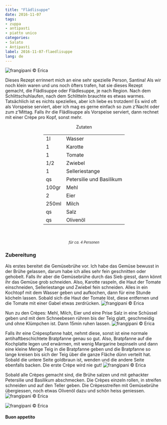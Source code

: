 ```yaml
---
title: "Flädlisuppe"
date: 2016-11-07
tags:
- zuppa
- antipasti
- piatto unico
categories:
- Salato
- Antipasti
label: 2016-11-07-flaedlisuppe
lang: de
---
```

![](../2016-11-07-flaedlisuppe/header.jpg "frangipani © Erica")

Dieses Rezept errinnert mich an eine sehr spezielle Person, Santina! Als wir noch klein waren und uns noch öfters trafen, hat sie dieses Rezept gemacht, die Flädlisuppe oder Flädlesuppe, je nach Region. Nach dem Schlittschuhlaufen, nach dem Schlitteln brauchte es etwas warmes. Tatsächlich ist es nichts spezielles, aber ich liebe es trotzdem! Es wird oft als Vorspeise serviert, aber ich mag es gerne einfach so zum z'Nacht oder zum z'Mittag. Falls ihr die Flädlisuppe als Vorspeise serviert, dann rechnet mit einer Crèpe pro Kopf, sonst mehr.

<div id="wrapper" style="text-align: center">
  <div id="yourdiv" style="display: inline-block;">
  <div class="ingredients">
    <div class="ingredients-title">Zutaten</div>
    <table>
      <tbody>
        </tr>
        <tr>
          <td>1l</td>
          <td>Wasser</td>
        </tr>
        <tr>
          <td>1</td>
          <td>Karotte</td>
        </tr>
        <tr>
          <td>1</td>
          <td>Tomate</td>
        </tr>
        <tr>
          <td>1/2</td>
          <td>Zwiebel</td>
        </tr>
        <tr>
          <td>1</td>
          <td>Selleriestange</td>
        </tr>
        <tr>
          <td>qs</td>
          <td>Petersilie und Basilikum</td>
        </tr>
        <tr>
          <td>100gr</td>
          <td>Mehl</td>
        </tr>
        <tr>
          <td>2</td>
          <td>Eier</td>
        </tr>
        <tr>
          <td>250ml</td>
          <td>Milch</td>
        </tr>
        <tr>
          <td>qs</td>
          <td>Salz</td> 
        </tr>
        <tr>
          <td>qs</td>
          <td>Olivenöl</td>  
        </tr>
      </tbody>
    </table>
    <br></br>
    <i class="pull-right" style="font-size: 80%;">für ca. 4 Personen</i>
  </div>
  </div>
</div>


<h3>
  <font color="grey">
    <i class="fa fa-cogs"></i>
  </font> Zubereitung
</h3>

Als erstes bereitet die Gemüsebrühe vor. Ich habe das Gemüse bewusst in der Brühe gelassen, darum habe ich alles sehr fein geschnitten oder gehobelt. Falls ihr aber die Gemüsebrühe durch das Sieb giesst, dann könnt ihr das Gemüse grob schneiden. Also, Karotte raspeln, die Haut der Tomate einschneiden, Selleriestange und Zwiebel fein schneiden. Alles in ein Kochtopf mit dem Wasser geben und aufkochen, dann für eine Stunde köcheln lassen. Sobald sich die Haut der Tomate löst, diese entfernen und die Tomate mit einer Gabel etwas zerdrücken.
![](../2016-11-07-flaedlisuppe/brodo.jpg "frangipani © Erica")

Nun zu den Crèpes: Mehl, Milch, Eier und eine Prise Salz in eine Schüssel geben und mit dem Schneebesen rühren bis der Teig glatt, geschmeidig und ohne Klümpchen ist. Dann 15min ruhen lassen.
![](../2016-11-07-flaedlisuppe/pastella.jpg "frangipani © Erica")

Falls ihr eine Crèpespfanne habt, nehmt diese, sonst ist eine normale antihaftbeschichtete Bratpfanne genau so gut. Also, Bratpfanne auf die Kochplatte legen und erwärmen, mit wenig Margarine bepinseln und dann eine kleine Menge Teig in die Bratpfanne geben und die Bratpfanne so lange kreisen bis sich der Teig über die ganze Fläche dünn verteilt hat. Sobald die untere Seite goldbraun ist, wenden und die andere Seite ebenfalls backen. Die erste Crèpe wird nie gut!
![](../2016-11-07-flaedlisuppe/crepe.jpg "frangipani © Erica")

Sobald alle Crèpes gemacht sind, die Brühe salzen und mit gehackter Petersilie und Basilikum abschmecken. Die Crèpes einzeln rollen, in streifen schneiden und auf den Teller geben. Die Crèpesstreifen mit Gemüsebrühe übergiessen, noch etwas Olivenöl dazu und schön heiss geniessen.
![](../2016-11-07-flaedlisuppe/risultato1.jpg "frangipani © Erica")

![](../2016-11-07-flaedlisuppe/risultato2.jpg "frangipani © Erica")

<h4>Buon appetito
  <font color="red">
    <i class="fa fa-smile-o"></i>
  </font>
</h4>
